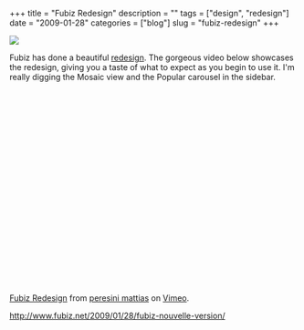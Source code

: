 +++
title = "Fubiz Redesign"
description = ""
tags = ["design", "redesign"]
date = "2009-01-28"
categories = ["blog"]
slug = "fubiz-redesign"
+++



  <div class="notebook-screenshot"><a href="http://www.fubiz.net/2009/01/28/fubiz-nouvelle-version/"><img src="//media.konigi.com/bluga/wt498324ad880cc.jpg"/></a></div><p>Fubiz has done a beautiful <a href="http://www.fubiz.net/2009/01/28/fubiz-nouvelle-version/">redesign</a>. The gorgeous video below showcases the redesign, giving you a taste of what to expect as you begin to use it. I'm really digging the Mosaic view and the Popular carousel in the sidebar.</p>
<div class="video">
<object width="610" height="343"><param name="allowfullscreen" value="true" /><param name="allowscriptaccess" value="always" /><param name="movie" value="http://vimeo.com/moogaloop.swf?clip_id=2992931&amp;server=vimeo.com&amp;show_title=0&amp;show_byline=0&amp;show_portrait=0&amp;color=ffffff&amp;fullscreen=1" /><embed src="http://vimeo.com/moogaloop.swf?clip_id=2992931&amp;server=vimeo.com&amp;show_title=0&amp;show_byline=0&amp;show_portrait=0&amp;color=ffffff&amp;fullscreen=1" type="application/x-shockwave-flash" allowfullscreen="true" allowscriptaccess="always" width="610" height="343"></embed></object><p><a href="http://vimeo.com/2992931">Fubiz Redesign</a> from <a href="http://vimeo.com/mattrunks">peresini mattias</a> on <a href="http://vimeo.com/">Vimeo</a>.</div>
    
  <a href="http://www.fubiz.net/2009/01/28/fubiz-nouvelle-version/">http://www.fubiz.net/2009/01/28/fubiz-nouvelle-version/</a>
